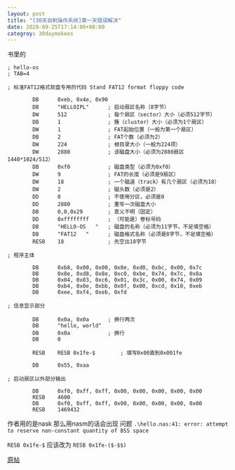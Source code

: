 ```yaml
---
layout: post
title: "[30天自制操作系统]第一天错误解决"
date: 2020-09-25T17:14:00+08:00
categroy: 30daymakeos
---
```


书里的

```nas
; hello-os
; TAB=4

; 标准FAT12格式软盘专用的代码 Stand FAT12 format floppy code

		DB		0xeb, 0x4e, 0x90
		DB		"HELLOIPL"		; 启动扇区名称（8字节）
		DW		512				; 每个扇区（sector）大小（必须512字节）
		DB		1				; 簇（cluster）大小（必须为1个扇区）
		DW		1				; FAT起始位置（一般为第一个扇区）
		DB		2				; FAT个数（必须为2）
		DW		224				; 根目录大小（一般为224项）
		DW		2880			; 该磁盘大小（必须为2880扇区1440*1024/512）
		DB		0xf0			; 磁盘类型（必须为0xf0）
		DW		9				; FAT的长度（必须是9扇区）
		DW		18				; 一个磁道（track）有几个扇区（必须为18）
		DW		2				; 磁头数（必须是2）
		DD		0				; 不使用分区，必须是0
		DD		2880			; 重写一次磁盘大小
		DB		0,0,0x29		; 意义不明（固定）
		DD		0xffffffff		; （可能是）卷标号码
		DB		"HELLO-OS   "	; 磁盘的名称（必须为11字节，不足填空格）
		DB		"FAT12   "		; 磁盘格式名称（必须是8字节，不足填空格）
		RESB	18				; 先空出18字节

; 程序主体

		DB		0xb8, 0x00, 0x00, 0x8e, 0xd0, 0xbc, 0x00, 0x7c
		DB		0x8e, 0xd8, 0x8e, 0xc0, 0xbe, 0x74, 0x7c, 0x8a
		DB		0x04, 0x83, 0xc6, 0x01, 0x3c, 0x00, 0x74, 0x09
		DB		0xb4, 0x0e, 0xbb, 0x0f, 0x00, 0xcd, 0x10, 0xeb
		DB		0xee, 0xf4, 0xeb, 0xfd

; 信息显示部分

		DB		0x0a, 0x0a		; 换行两次
		DB		"hello, world"
		DB		0x0a			; 换行
		DB		0

		RESB	RESB 0x1fe-$		; 填写0x00直到0x001fe

		DB		0x55, 0xaa

; 启动扇区以外部分输出

		DB		0xf0, 0xff, 0xff, 0x00, 0x00, 0x00, 0x00, 0x00
		RESB	4600
		DB		0xf0, 0xff, 0xff, 0x00, 0x00, 0x00, 0x00, 0x00
		RESB	1469432
```

作者用的是nask 那么用nasm的话会出现 问题 `.\hello.nas:41: error: attempt to reserve non-constant quantity of BSS space`

`RESB 0x1fe-$` 应该改为 `RESB 0x1fe-($-$$)`

[原帖](https://admarimoin.hatenablog.com/entry/2018/09/03/225406)
